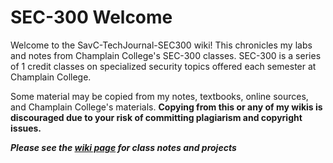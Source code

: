 # SEC-300 Welcome
Welcome to the SavC-TechJournal-SEC300 wiki! This chronicles my labs and notes from Champlain College's SEC-300 classes. SEC-300 is a series of 1 credit classes on specialized security topics offered each semester at Champlain College. 

Some material may be copied from my notes, textbooks, online sources, and Champlain College's materials. **Copying from this or any of my wikis is discouraged due to your risk of committing plagiarism and copyright issues.** 

***Please see the [wiki page](https://github.com/savannahc502/SavC-TechJournal-SEC300/wiki) for class notes and projects***
